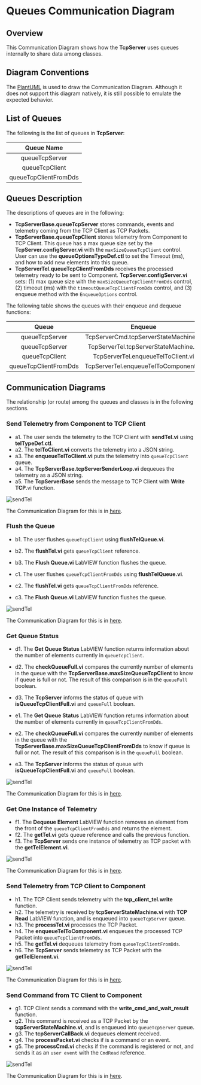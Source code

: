 # Queues Communication Diagram

## Overview

This Communication Diagram shows how the **TcpServer** uses queues internally to share data among classes.

## Diagram Conventions

The [PlantUML](https://plantuml.com) is used to draw the Communication Diagram.
Although it does not support this diagram natively, it is still possible to emulate the expected behavior.

## List of Queues

The following is the list of queues in **TcpServer**:

| Queue Name |
|:----------:|
| queueTcpServer    |
| queueTcpClient    |
| queueTcpClientFromDds    |

## Queues Description

The descriptions of queues are in the following:

- **TcpServerBase.queueTcpServer** stores commands, events and telemetry coming from the TCP Client as TCP Packets.
- **TcpServerBase.queueTcpClient** stores telemetry from Component to TCP Client.
This queue has a max queue size set by the **TcpServer.configServer&#46;vi** with the `maxSizeQueueTcpClient` control.
User can use the **queueOptionsTypeDef&#46;ctl** to set the Timeout (ms), and how to add new elements into this queue.
- **TcpServerTel.queueTcpClientFromDds** receives the processed telemetry ready to be sent to Component.
**TcpServer.configServer&#46;vi** sets: (1) max queue size with the `maxSizeQueueTcpClientFromDds` control, (2) timeout (ms) with the `timeoutQueueTcpClientFromDds` control, and (3) enqueue method with the `EnqueueOptions` control.

The following table shows the queues with their enqueue and dequeue functions:

| Queue | Enqueue | Dequeue |
|:--------:|:----------:|:-----------:|
| queueTcpServer  | TcpServerCmd.tcpServerStateMachine&#46;vi   | TcpServerCmd.tcpServerCallBack&#46;vi     |
| queueTcpServer  | TcpServerTel.tcpServerStateMachine&#46;vi   | TcpServerTel.tcpServerCallBack&#46;vi     |
| queueTcpClient  |  TcpServerTel.enqueueTelToClient&#46;vi  | TcpServerBase.tcpServerSenderLoop&#46;vi     |
| queueTcpClientFromDds  | TcpServerTel.enqueueTelToComponent&#46;vi   | TcpServerTel.getTel&#46;vi     |

## Communication Diagrams

The relationship (or route) among the queues and classes is in the following sections.

### Send Telemetry from Component to TCP Client

- a1. The user sends the telemetry to the TCP Client with **sendTel&#46;vi** using **telTypeDef&#46;ctl**.
- a2. The **telToClient&#46;vi** converts the telemetry into a JSON string.
- a3. The **enqueueTelToClient&#46;vi** puts the telemetry into `queueTcpClient` queue.
- a4. The **TcpServerBase.tcpServerSenderLoop&#46;vi** dequeues the telemetry as a JSON string.
- a5. The **TcpServerBase** sends the message to TCP Client with **Write TCP**.vi function.

![sendTel](./images/telemetryToClient.png)

The Communication Diagram for this is in [here](../doc/uml/telemetryToClient.uml).

### Flush the Queue

- b1. The user flushes `queueTcpClient` using **flushTelQueue&#46;vi**.
- b2. The **flushTel&#46;vi** gets `queueTcpClient` reference.
- b3. The **Flush Queue&#46;vi** LabVIEW function flushes the queue.

- c1. The user flushes `queueTcpClientFromDds` using **flushTelQueue&#46;vi**.
- c2. The **flushTel&#46;vi** gets `queueTcpClientFromDds` reference.
- c3. The **Flush Queue&#46;vi** LabVIEW function flushes the queue.

![sendTel](./images/flushTelQueue.png)

The Communication Diagram for this is in [here](../doc/uml/telemetryToClient.uml).

### Get Queue Status

- d1. The **Get Queue Status** LabVIEW function returns information about the number of elements currently in `queueTcpClient`.
- d2. The **checkQueueFull&#46;vi** compares the currently number of elements in the queue with the **TcpServerBase.maxSizeQueueTcpClient** to know if queue is full or not.
The result of this comparison is in the `queueFull` boolean.
- d3. The **TcpServer** informs the status of queue with **isQueueTcpClientFull&#46;vi** and `queueFull` boolean.

- e1. The **Get Queue Status** LabVIEW function returns information about the number of elements currently in `queueTcpClientFromDds`.
- e2. The **checkQueueFull&#46;vi** compares the currently number of elements in the queue with the **TcpServerBase.maxSizeQueueTcpClientFromDds** to know if queue is full or not.
The result of this comparison is in the `queueFull` boolean.
- e3. The **TcpServer** informs the status of queue with **isQueueTcpClientFull&#46;vi** and `queueFull` boolean.

![sendTel](./images/getQueueStatus.png)

The Communication Diagram for this is in [here](../doc/uml/getQueueStatus.uml).

### Get One Instance of Telemetry

- f1. The **Dequeue Element** LabVIEW function removes an element from the front of the `queueTcpClientFromDds` and returns the element.
- f2. The **getTel&#46;vi** gets queue reference and calls the previous function.
- f3. The **TcpServer** sends one instance of telemetry as TCP packet with the **getTelElement&#46;vi**.

![sendTel](./images/getTelElementFromQueue.png)

The Communication Diagram for this is in [here](../doc/uml/getTelElement.uml).

### Send Telemetry from TCP Client to Component

- h1. The TCP Client sends telemetry with the **tcp_client_tel.write** function.
- h2. The telemetry is received by **tcpServerStateMachine&#46;vi** with **TCP Read** LabVIEW function, and is enqueued into `queueTcpServer` queue.
- h3. The **processTel&#46;vi** processes the TCP Packet.
- h4. The **enqueueTelToComponent&#46;vi** enqueues the processed TCP Packet into `queueTcpClientFromDds`.
- h5. The **getTel&#46;vi** dequeues telemetry from `queueTcpClientFromDds`.
- h6. The **TcpServer** sends telemetry as TCP Packet with the **getTelElement&#46;vi**.

![sendTel](./images/telemetryToComponent.png)

The Communication Diagram for this is in [here](../doc/uml/telemetryToComponent.uml).

### Send Command from TC Client to Component

- g1. TCP Client sends a command with the **write_cmd_and_wait_result** function.
- g2. This command is received as a TCP Packet by the **tcpServerStateMachine&#46;vi**, and is enqueued into `queueTcpServer` queue.
- g3. The **tcpServerCallBack&#46;vi** dequeues element received.
- g4. The **processPacket&#46;vi** checks if is a command or an event.
- g5. The **processCmd&#46;vi** checks if the command is registered or not, and sends it as an `user event` with the `CmdRead` reference.

![sendTel](./images/commandToComponent.png)

The Communication Diagram for this is in [here](../doc/uml/commandToComponent.uml).
